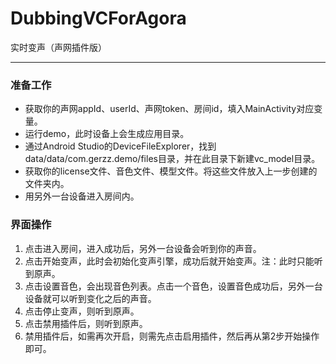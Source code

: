 # DubbingVCForAgora
实时变声（声网插件版）
***
### 准备工作
* 获取你的声网appId、userId、声网token、房间id，填入MainActivity对应变量。
* 运行demo，此时设备上会生成应用目录。
* 通过Android Studio的DeviceFileExplorer，找到data/data/com.gerzz.demo/files目录，并在此目录下新建vc_model目录。
* 获取你的license文件、音色文件、模型文件。将这些文件放入上一步创建的文件夹内。
* 用另外一台设备进入房间内。

### 界面操作
1. 点击进入房间，进入成功后，另外一台设备会听到你的声音。
2. 点击开始变声，此时会初始化变声引擎，成功后就开始变声。注：此时只能听到原声。
3. 点击设置音色，会出现音色列表。点击一个音色，设置音色成功后，另外一台设备就可以听到变化之后的声音。
4. 点击停止变声，则听到原声。
5. 点击禁用插件后，则听到原声。
6. 禁用插件后，如需再次开启，则需先点击启用插件，然后再从第2步开始操作即可。

